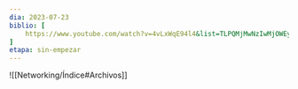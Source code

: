 ```yaml
---
dia: 2023-07-23
biblio: [
	https://www.youtube.com/watch?v=4vLxWqE94l4&list=TLPQMjMwNzIwMjOWEypUkadTZg
]
etapa: sin-empezar
---
```










![[Networking/Índice#Archivos]]